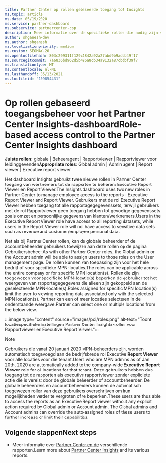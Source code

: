 ```yaml
---
title: Partner Center op rollen gebaseerde toegang tot Insights
ms.topic: article
ms.date: 05/19/2020
ms.service: partner-dashboard
ms.subservice: partnercenter-csp
description: Meer informatie over de specifieke rollen die nodig zijn voor het bekijken Partner Center Insights-rapporten. Dit zijn onder andere de rollen Executive Report Viewer en Report Viewer.
author: shganesh-dev
ms.author: shganesh
ms.localizationpriority: medium
ms.custom: SEOMAY.20
ms.openlocfilehash: 803c299311f129c4842a92a27abd9b9addb49f17
ms.sourcegitcommit: 7a6836bd962d5b426a8cb34a9132a87cbbbf39f7
ms.translationtype: MT
ms.contentlocale: nl-NL
ms.lasthandoff: 05/13/2021
ms.locfileid: "109854431"
---
```

# <a name="role-based-access-control-to-the-partner-center-insights-dashboard"></a><span data-ttu-id="fca87-104">Op rollen gebaseerd toegangsbeheer voor het Partner Center Insights-dashboard</span><span class="sxs-lookup"><span data-stu-id="fca87-104">Role-based access control to the Partner Center Insights dashboard</span></span>

<span data-ttu-id="fca87-105">**Juiste rollen:** globale | Beheeragent | Rapportviewer | Rapportviewer voor leidinggevenden</span><span class="sxs-lookup"><span data-stu-id="fca87-105">**Appropriate roles**: Global admin | Admin agent | Report viewer | Executive report viewer</span></span>

<span data-ttu-id="fca87-106">Het dashboard Insights gebruikt twee nieuwe rollen in Partner Center toegang van werknemers tot de rapporten te beheren: Executive Report Viewer en Report Viewer.</span><span class="sxs-lookup"><span data-stu-id="fca87-106">The Insights dashboard uses two new roles in Partner Center to manage employee access to the reports - Executive Report Viewer and Report Viewer.</span></span>  <span data-ttu-id="fca87-107">Gebruikers met de rol Executive Report Viewer hebben toegang tot alle rapportagegegevenssets, terwijl gebruikers met de rol Rapportviewer geen toegang hebben tot gevoelige gegevenssets zoals omzet en persoonlijke gegevens van klanten/werknemers.</span><span class="sxs-lookup"><span data-stu-id="fca87-107">Users in the Executive Report Viewer role have access to all reporting datasets, while users in the Report Viewer role will not have access to sensitive data sets such as revenue and customer/employee personal data.</span></span>  

<span data-ttu-id="fca87-108">Net als bij Partner Center rollen, kan de globale beheerder of de accountbeheerder gebruikers toewijzen aan deze rollen op de pagina Gebruikersbeheer.</span><span class="sxs-lookup"><span data-stu-id="fca87-108">As with other Partner Center roles, the Global admin or the Account admin will be able to assign users to those roles on the User management page.</span></span> <span data-ttu-id="fca87-109">De rollen kunnen van toepassing zijn voor het hele bedrijf of voor specifieke MPN-locaties.</span><span class="sxs-lookup"><span data-stu-id="fca87-109">The roles can be applicable across the entire company or for specific MPN location(s).</span></span> <span data-ttu-id="fca87-110">Rollen die zijn toegewezen voor specifieke MPN-locatie(s) beperken de gebruiker tot het weergeven van rapportagegegevens die alleen zijn gekoppeld aan de geselecteerde MPN-locatie(s).</span><span class="sxs-lookup"><span data-stu-id="fca87-110">Roles assigned for specific MPN location(s) limit the user to viewing reporting data associated only with the selected MPN location(s).</span></span> <span data-ttu-id="fca87-111">Partner kan een of meer locaties selecteren in de onderstaande weergave.</span><span class="sxs-lookup"><span data-stu-id="fca87-111">Partner can select one or multiple locations from the below view.</span></span>

:::image type="content" source="images/pci/roles.png" alt-text="Toont locatiespecifieke instellingen Partner Center Insights-rollen voor Rapportviewer en Executive Report Viewer.":::

>[!Note]
> <span data-ttu-id="fca87-113">Gebruikers die vanaf 20 januari 2020 MPN-beheerders zijn, worden automatisch toegevoegd aan de bedrijfsbrede rol Executive **Report Viewer** voor alle locaties voor die tenant.</span><span class="sxs-lookup"><span data-stu-id="fca87-113">Users who are MPN admins as of Jan 20th, 2020 are automatically added to the company-wide **Executive Report Viewer** role for all locations for that tenant.</span></span> <span data-ttu-id="fca87-114">Deze gebruikers hebben dus toegang tot de rapporten als executive rapportviewer zonder expliciete actie die is vereist door de globale beheerder of accountbeheerder. De globale beheerders en accountbeheerders kunnen de automatisch toegewezen rollen van deze gebruikers overschrijven om hun mogelijkheden verder te vergroten of te beperken.</span><span class="sxs-lookup"><span data-stu-id="fca87-114">These users are thus able to access the reports as an Executive Report viewer without any explicit action required by Global admin or Account admin. The Global admins and Account admins can override the auto-assigned roles of these users to further increase or limit their capabilities.</span></span>

## <a name="next-steps"></a><span data-ttu-id="fca87-115">Volgende stappen</span><span class="sxs-lookup"><span data-stu-id="fca87-115">Next steps</span></span>

- <span data-ttu-id="fca87-116">Meer informatie over [Partner Center en de](partner-center-insights.md) verschillende rapporten.</span><span class="sxs-lookup"><span data-stu-id="fca87-116">Learn more about [Partner Center Insights](partner-center-insights.md) and its various reports.</span></span>
